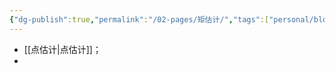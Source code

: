 ```yaml
---
{"dg-publish":true,"permalink":"/02-pages/矩估计/","tags":["personal/blog","概率论"]}
---
```


- [[点估计\|点估计]]；
- 